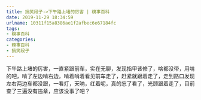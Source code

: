 ```yaml
---
title: 搞笑段子->下午路上堵的厉害 | 糗事百科
date: 2019-11-29 18:34:59
urlname: 10311f15a8386ae1f2afbec6e67184fc
tags: 
- 糗事百科
categories:
- 糗事百科
- 搞笑段子
---
```

下午路上堵的厉害，一直紧跟前车，实在无聊，发现指甲该修了，啥都没带，用啃的吧，啃了左边啃右边，啃着啃着看见前车走了，赶紧就跟着走了，走到路口发现左右两边车都没跟，一看灯，天呐，红着呢，真的忘了看了，光顾跟着走了，目前查了三遍没有违章，应该没事了吧？


